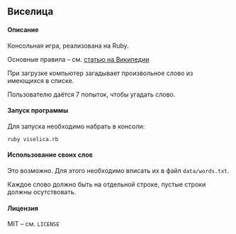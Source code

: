 ## Виселица

#### Описание

Консольная игра, реализована на Ruby.

Основные правила – см. [статью на Википедии](https://ru.wikipedia.org/wiki/Виселица_(игра))

При загрузке компьютер загадывает произвольное слово из имеющихся в списке.

Пользователю даётся 7 попыток, чтобы угадать слово.

#### Запуск программы

Для запуска необходимо набрать в консоли:

```
ruby viselica.rb
```

#### Использование своих слов

Это возможно. Для этого необходимо вписать их в файл `data/words.txt`.

Каждое слово должно быть на отдельной строке, пустые строки должны осутствовать.

#### Лицензия

MIT – см. `LICENSE`